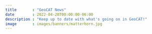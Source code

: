 ```yaml
---
title       : "GeoCAT News"
date        : 2022-04-28T00:00:00-06:00
description : "Keep up to date with what's going on in GeoCAT!"
image       : images/banners/matterhorn.jpg
---
```


